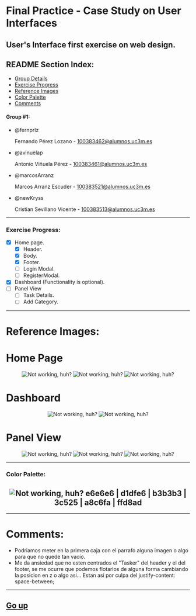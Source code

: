 ﻿# Final Practice - Case Study on User Interfaces

User's Interface first exercise on web design.
----

## README Section Index:
* [Group Details](https://github.com/Fernprlz/UI_Case_Study#group-1)
* [Exercise Progress](https://github.com/Fernprlz/UI_Case_Study#exercise-progress)
* [Reference Images](https://github.com/Fernprlz/UI_Case_Study#reference-images)
* [Color Palette](https://github.com/Fernprlz/UI_Case_Study#color-palette)
* [Comments](https://github.com/Fernprlz/UI_Case_Study#comments)

#### Group #1:
 - @fernprlz

    Fernando Pérez Lozano - 100383462@alumnos.uc3m.es
 - @avinuelap

    Antonio Viñuela Pérez - 100383461@alumnos.uc3m.es
 - @marcosArranz

    Marcos Arranz Escuder - 100383521@alumnos.uc3m.es
 - @newKryss

    Cristian Sevillano Vicente - 100383513@alumnos.uc3m.es
---

### Exercise Progress:
* [X] Home page.
    * [X] Header.
    * [X] Body.
    * [X] Footer.
    * [ ] Login Modal.
    * [ ] RegisterModal.
* [X] Dashboard (Functionality is optional).
* [ ] Panel View
    * [ ] Task Details.
    * [ ] Add Category.
---

# Reference Images:
# Home Page

<p align="center">
  <img src="/images/homepage.png" alt="Not working, huh?">
  <img src="/images/sign-in.png" alt="Not working, huh?">
  <img src="/images/register.png" alt="Not working, huh?">
</p>

# Dashboard

<p align="center">
  <img src="/images/dashboard.png" alt="Not working, huh?">
  <img src="/images/dashboard-menu.png" alt="Not working, huh?">
</p>

# Panel View

<p align="center">
  <img src="/images/panel.png" alt="Not working, huh?">
  <img src="/images/add-category.png" alt="Not working, huh?">
  <img src="/images/add-task.png" alt="Not working, huh?">
</p>

---

### Color Palette:
<h2 align="center">
<img src="/images/palette.png" alt="Not working, huh?">
e6e6e6 | d1dfe6 | b3b3b3 | 3c525 | a8c6fa | ffd8ad
</h2>

---

# Comments:
* Podriamos meter en la primera caja con el parrafo alguna imagen o algo para que no quede tan vacío.
* Me da ansiedad que no esten centrados el "Tasker" del header y el del footer, se me ocurre que podemos flotarlos de alguna forma cambiando la posicion en z o algo asi... Estan asi por culpa del justify-content: space-between;

---

## [Go up](https://github.com/Fernprlz/UI_Case_Study#final-practice---case-study-on-user-interfaces)
